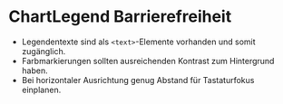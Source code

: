 # ChartLegend Barrierefreiheit

- Legendentexte sind als `<text>`-Elemente vorhanden und somit zugänglich.
- Farbmarkierungen sollten ausreichenden Kontrast zum Hintergrund haben.
- Bei horizontaler Ausrichtung genug Abstand für Tastaturfokus einplanen.
